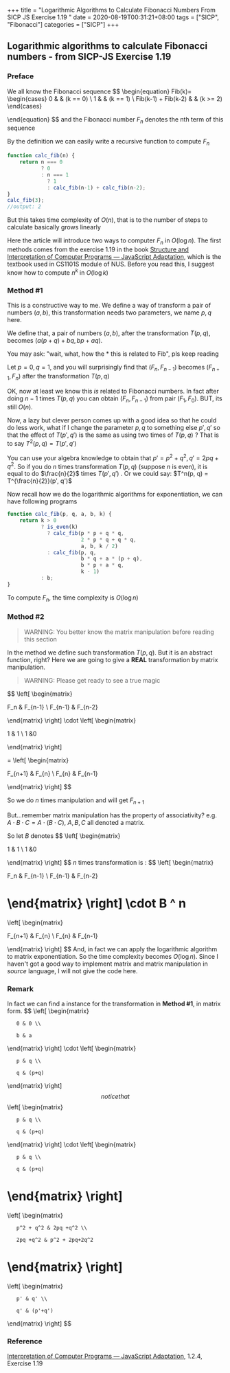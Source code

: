 +++
title = "Logarithmic Algorithms to Calculate Fibonacci Numbers From SICP JS Exercise 1.19 "
date = 2020-08-19T00:31:21+08:00
tags = ["SICP", "Fibonacci"]
categories = ["SICP"]
+++

## Logarithmic algorithms to calculate Fibonacci numbers - from SICP-JS Exercise 1.19

### Preface

We all know the Fibonacci sequence
$$
\begin{equation}
Fib(k)= 
\begin{cases}
0 & & (k == 0) \\
1 & & (k == 1) \\
Fib(k-1) + Fib(k-2) & & (k >= 2) 
\end{cases}

\end{equation}
$$
and the Fibonacci number $F_n$ denotes the nth term of this sequence

By the definition we can easily write a recursive function to compute $F_n$

```javascript
function calc_fib(n) {
	return n === 0
	       ? 0
	       : n === 1
	         ? 1
	         : calc_fib(n-1) + calc_fib(n-2);
}
calc_fib(3);
//output: 2
```

But this takes time complexity of $O(n)$, that is to the number of steps to calculate basically grows linearly

Here the article will introduce two ways to computer $F_n$ in $O(\log n)$. The first methods comes from the exercise 1.19 in the book [Structure and Interpretation of Computer Programs — JavaScript Adaptation](https://source-academy.github.io/sicp/index.html), which is the textbook used in CS1101S module of NUS. Before you read this, I suggest know how to compute $n^k$ in $O(\log k)$



### Method #1

This is a constructive way to me. We define a way of transform a pair of numbers $(a, b)$, this transformation needs two parameters, we name $p, q$ here. 

We define that, a pair of numbers $(a,b)$, after the transformation $T(p, q)$, becomes $(a(p + q) + bq, bp + aq)$. 

You may ask: "wait, what, how the * this is related to Fib", pls keep reading

Let $p =0, q = 1$, and you will surprisingly find that $(F_{n}, F_{n-1})$ becomes $(F_{n+1}, F_n)$ after the transformation $T(p,q)$

OK, now at least we know this _is_ related to Fibonacci numbers. In fact after doing $n-1$ times $T(p, q)$ you can obtain $(F_n, F_{n-1})$ from pair $(F_1, F_0)$. BUT, its still $O(n)$.

Now, a lazy but clever person comes up with a good idea so that he could do less work, what if I change the parameter $p, q$ to something else $p', q'$ so that the effect of $T(p', q')$ is the same as using two times of $T(p, q)$ ? That is to say $T^2(p, q) = T(p', q')$

You can use your algebra knowledge to obtain that $p' = p^2 + q^2, q' = 2pq + q^2$.  So if you do $n$ times transformation $T(p, q)$ (suppose $n$ is even), it is equal to do $\frac{n}{2}$ times $T(p', q')$ . Or we could say: $T^n(p, q) = T^{\frac{n}{2}}(p', q')$

Now recall how we do the logarithmic algorithms for exponentiation, we can have following programs

```javascript
function calc_fib(p, q, a, b, k) {
	return k > 0 
	       ? is_even(k)
	         ? calc_fib(p * p + q * q, 
                        2 * p * q + q * q, 
                        a, b, k / 2)
	         : calc_fib(p, q, 
                        b * q + a * (p + q), 
                        b * p + a * q, 
                        k - 1)
	       : b;
}
```

To compute $F_n$, the time complexity is $O(\log n)$



### Method #2

> WARNING: You better know the matrix manipulation before reading this section

 In the method we define such transformation $T(p, q)$. But it is an abstract function, right? Here we are going to give a **REAL** transformation by matrix manipulation.

> WARNING: Please get ready to see a true magic

$$
\left[
\begin{matrix}

F_n & F_{n-1} \\
F_{n-1} & F_{n-2}

\end{matrix}
\right]
\cdot
\left[
\begin{matrix}

1 & 1 \\
1 &0

\end{matrix}
\right]

= 
\left[
\begin{matrix}

F_{n+1} & F_{n} \\
F_{n} & F_{n-1}

\end{matrix}
\right]
$$

So we do $n$  times manipulation and will get $F_{n+1}$

But...remember matrix manipulation has the property of associativity? e.g. $A \cdot B \cdot C = A \cdot (B \cdot C)$, $A, B, C$ all denoted a matrix.

So let $B$ denotes 
$$
\left[
\begin{matrix}

1 & 1 \\
1 &0

\end{matrix}
\right]
$$
$n$ times transformation is :
$$
\left[
\begin{matrix}

F_n & F_{n-1} \\
F_{n-1} & F_{n-2}

\end{matrix}
\right]
\cdot
B ^ n
= 
\left[
\begin{matrix}

F_{n+1} & F_{n} \\
F_{n} & F_{n-1}

\end{matrix}
\right]
$$
And, in fact we can apply the logarithmic algorithm to matrix exponentiation. So the time complexity becomes $O(\log n)$. Since I haven't got a good way to implement matrix and matrix manipulation in _source_ language, I will not give the code here. 



### Remark

In fact we can find a instance for the transformation in **Method #1**, in matrix form.
$$
\left[
 \begin{matrix}

       0 & 0 \\

       b & a 

\end{matrix}
\right]
\cdot
\left[
\begin{matrix}

       p & q \\

       q & (p+q) 

\end{matrix}
\right]
$$
notice that
$$
\left[
\begin{matrix}

       p & q \\

       q & (p+q) 

\end{matrix}
\right]
\cdot
\left[
\begin{matrix}

       p & q \\

       q & (p+q) 

\end{matrix}
\right]
= 
\left[
\begin{matrix}

       p^2 + q^2 & 2pq +q^2 \\

       2pq +q^2 & p^2 + 2pq+2q^2

\end{matrix}
\right]
=
\left[
\begin{matrix}

       p' & q' \\

       q' & (p'+q') 

\end{matrix}
\right]
$$


 ### Reference

[Interpretation of Computer Programs — JavaScript Adaptation](https://source-academy.github.io/sicp/index.html), 1.2.4, Exercise 1.19





 